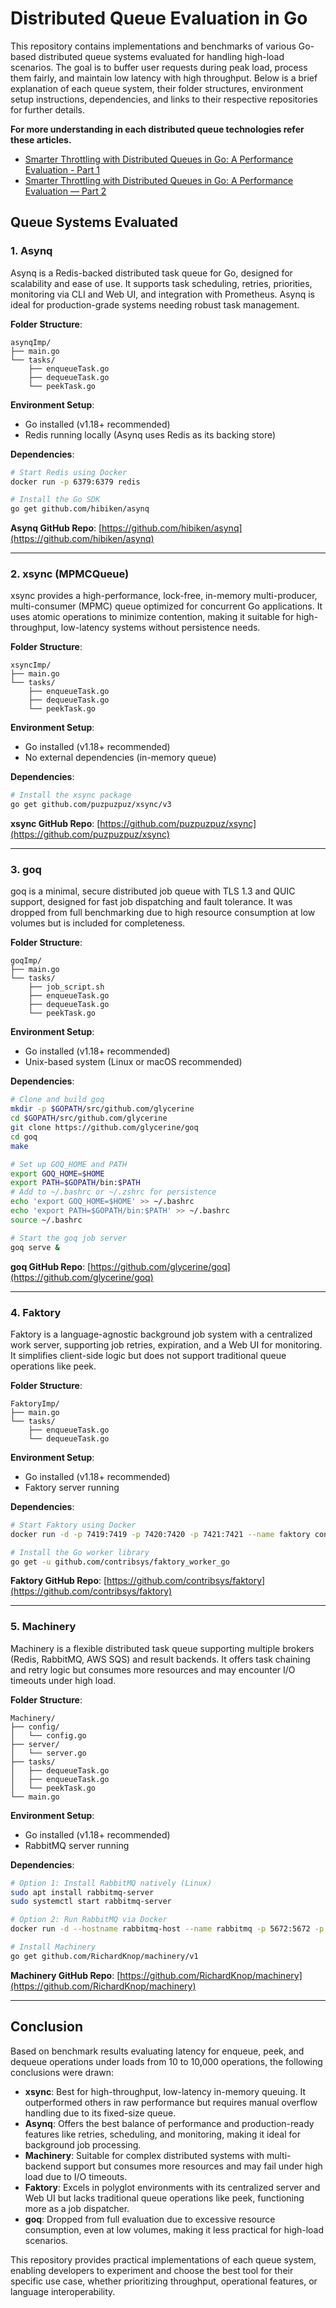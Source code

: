 # Distributed Queue Evaluation in Go

This repository contains implementations and benchmarks of various Go-based distributed queue systems evaluated for handling high-load scenarios. The goal is to buffer user requests during peak load, process them fairly, and maintain low latency with high throughput. Below is a brief explanation of each queue system, their folder structures, environment setup instructions, dependencies, and links to their respective repositories for further details.

**For more understanding in each distributed queue technologies refer these articles.**
- [Smarter Throttling with Distributed Queues in Go: A Performance Evaluation - Part 1](https://medium.com/pickme-engineering-blog/smarter-throttling-with-distributed-queues-in-go-a-performance-evaluation-part-1-3d8410b4adb1)
- [Smarter Throttling with Distributed Queues in Go: A Performance Evaluation — Part 2](https://medium.com/pickme-engineering-blog/smarter-throttling-with-distributed-queues-in-go-a-performance-evaluation-part-2-5cca64e9c50e)

## Queue Systems Evaluated

### 1. Asynq
Asynq is a Redis-backed distributed task queue for Go, designed for scalability and ease of use. It supports task scheduling, retries, priorities, monitoring via CLI and Web UI, and integration with Prometheus. Asynq is ideal for production-grade systems needing robust task management.

**Folder Structure**:
```
asynqImp/
├── main.go
└── tasks/
    ├── enqueueTask.go
    ├── dequeueTask.go
    └── peekTask.go
```

**Environment Setup**:
- Go installed (v1.18+ recommended)
- Redis running locally (Asynq uses Redis as its backing store)

**Dependencies**:
```bash
# Start Redis using Docker
docker run -p 6379:6379 redis

# Install the Go SDK
go get github.com/hibiken/asynq
```

**Asynq GitHub Repo**: [https://github.com/hibiken/asynq](https://github.com/hibiken/asynq)

---

### 2. xsync (MPMCQueue)
xsync provides a high-performance, lock-free, in-memory multi-producer, multi-consumer (MPMC) queue optimized for concurrent Go applications. It uses atomic operations to minimize contention, making it suitable for high-throughput, low-latency systems without persistence needs.

**Folder Structure**:
```
xsyncImp/
├── main.go
└── tasks/
    ├── enqueueTask.go
    ├── dequeueTask.go
    └── peekTask.go
```

**Environment Setup**:
- Go installed (v1.18+ recommended)
- No external dependencies (in-memory queue)

**Dependencies**:
```bash
# Install the xsync package
go get github.com/puzpuzpuz/xsync/v3
```

**xsync GitHub Repo**: [https://github.com/puzpuzpuz/xsync](https://github.com/puzpuzpuz/xsync)

---

### 3. goq
goq is a minimal, secure distributed job queue with TLS 1.3 and QUIC support, designed for fast job dispatching and fault tolerance. It was dropped from full benchmarking due to high resource consumption at low volumes but is included for completeness.

**Folder Structure**:
```
goqImp/
├── main.go
└── tasks/
    ├── job_script.sh
    ├── enqueueTask.go
    ├── dequeueTask.go
    └── peekTask.go
```

**Environment Setup**:
- Go installed (v1.18+ recommended)
- Unix-based system (Linux or macOS recommended)

**Dependencies**:
```bash
# Clone and build goq
mkdir -p $GOPATH/src/github.com/glycerine
cd $GOPATH/src/github.com/glycerine
git clone https://github.com/glycerine/goq
cd goq
make

# Set up GOQ_HOME and PATH
export GOQ_HOME=$HOME
export PATH=$GOPATH/bin:$PATH
# Add to ~/.bashrc or ~/.zshrc for persistence
echo 'export GOQ_HOME=$HOME' >> ~/.bashrc
echo 'export PATH=$GOPATH/bin:$PATH' >> ~/.bashrc
source ~/.bashrc

# Start the goq job server
goq serve &
```

**goq GitHub Repo**: [https://github.com/glycerine/goq](https://github.com/glycerine/goq)

---

### 4. Faktory
Faktory is a language-agnostic background job system with a centralized work server, supporting job retries, expiration, and a Web UI for monitoring. It simplifies client-side logic but does not support traditional queue operations like peek.

**Folder Structure**:
```
FaktoryImp/
├── main.go
└── tasks/
    ├── enqueueTask.go
    └── dequeueTask.go
```

**Environment Setup**:
- Go installed (v1.18+ recommended)
- Faktory server running

**Dependencies**:
```bash
# Start Faktory using Docker
docker run -d -p 7419:7419 -p 7420:7420 -p 7421:7421 --name faktory contribsys/faktory

# Install the Go worker library
go get -u github.com/contribsys/faktory_worker_go
```

**Faktory GitHub Repo**: [https://github.com/contribsys/faktory](https://github.com/contribsys/faktory)

---

### 5. Machinery
Machinery is a flexible distributed task queue supporting multiple brokers (Redis, RabbitMQ, AWS SQS) and result backends. It offers task chaining and retry logic but consumes more resources and may encounter I/O timeouts under high load.

**Folder Structure**:
```
Machinery/
├── config/
│   └── config.go
├── server/
│   └── server.go
├── tasks/
│   ├── dequeueTask.go
│   ├── enqueueTask.go
│   └── peekTask.go
└── main.go
```

**Environment Setup**:
- Go installed (v1.18+ recommended)
- RabbitMQ server running

**Dependencies**:
```bash
# Option 1: Install RabbitMQ natively (Linux)
sudo apt install rabbitmq-server
sudo systemctl start rabbitmq-server

# Option 2: Run RabbitMQ via Docker
docker run -d --hostname rabbitmq-host --name rabbitmq -p 5672:5672 -p 15672:15672 rabbitmq:3-management

# Install Machinery
go get github.com/RichardKnop/machinery/v1
```

**Machinery GitHub Repo**: [https://github.com/RichardKnop/machinery](https://github.com/RichardKnop/machinery)

---

## Conclusion
Based on benchmark results evaluating latency for enqueue, peek, and dequeue operations under loads from 10 to 10,000 operations, the following conclusions were drawn:

- **xsync**: Best for high-throughput, low-latency in-memory queuing. It outperformed others in raw performance but requires manual overflow handling due to its fixed-size queue.
- **Asynq**: Offers the best balance of performance and production-ready features like retries, scheduling, and monitoring, making it ideal for background job processing.
- **Machinery**: Suitable for complex distributed systems with multi-backend support but consumes more resources and may fail under high load due to I/O timeouts.
- **Faktory**: Excels in polyglot environments with its centralized server and Web UI but lacks traditional queue operations like peek, functioning more as a job dispatcher.
- **goq**: Dropped from full evaluation due to excessive resource consumption, even at low volumes, making it less practical for high-load scenarios.

This repository provides practical implementations of each queue system, enabling developers to experiment and choose the best tool for their specific use case, whether prioritizing throughput, operational features, or language interoperability.
